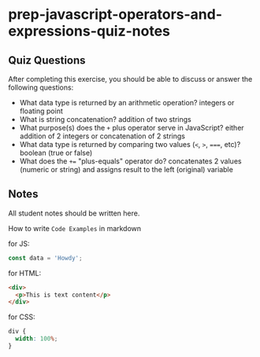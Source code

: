 # prep-javascript-operators-and-expressions-quiz-notes

## Quiz Questions

After completing this exercise, you should be able to discuss or answer the following questions:

- What data type is returned by an arithmetic operation?
  integers or floating point
- What is string concatenation?
  addition of two strings
- What purpose(s) does the `+` plus operator serve in JavaScript?
  either addition of 2 integers or concatenation of 2 strings
- What data type is returned by comparing two values (`<`, `>`, `===`, etc)?
  boolean (true or false)
- What does the `+=` "plus-equals" operator do?
  concatenates 2 values (numeric or string) and assigns result to the left (original) variable

## Notes

All student notes should be written here.

How to write `Code Examples` in markdown

for JS:

```javascript
const data = 'Howdy';
```

for HTML:

```html
<div>
  <p>This is text content</p>
</div>
```

for CSS:

```css
div {
  width: 100%;
}
```
